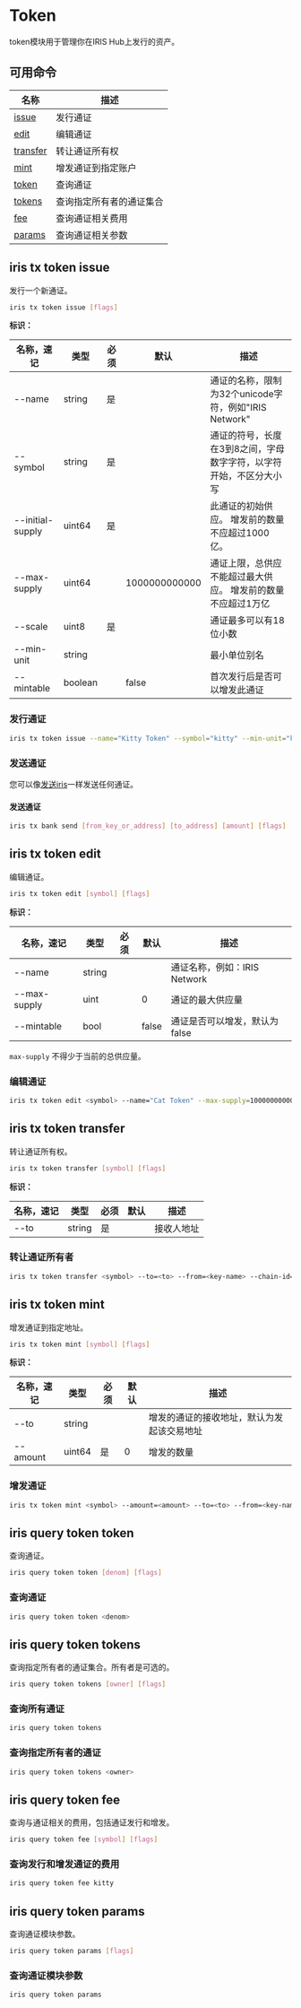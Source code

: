 # Token

token模块用于管理你在IRIS Hub上发行的资产。

## 可用命令

| 名称                                | 描述                     |
| ----------------------------------- | ------------------------ |
| [issue](#iris-tx-token-issue)       | 发行通证                 |
| [edit](#iris-tx-token-edit)         | 编辑通证                 |
| [transfer](#iris-tx-token-transfer) | 转让通证所有权           |
| [mint](#iris-tx-token-mint)         | 增发通证到指定账户       |
| [token](#iris-query-token-token)    | 查询通证                 |
| [tokens](#iris-query-token-tokens)  | 查询指定所有者的通证集合 |
| [fee](#iris-query-token-fee)        | 查询通证相关费用         |
| [params](#iris-query-token-params)  | 查询通证相关参数         |

## iris tx token issue

发行一个新通证。

```bash
iris tx token issue [flags]
```

**标识：**

| 名称，速记       | 类型    | 必须 | 默认          | 描述                                                               |
| ---------------- | ------- | ---- | ------------- | ------------------------------------------------------------------ |
| --name           | string  | 是   |               | 通证的名称，限制为32个unicode字符，例如"IRIS Network"              |
| --symbol         | string  | 是   |               | 通证的符号，长度在3到8之间，字母数字字符，以字符开始，不区分大小写 |
| --initial-supply | uint64  | 是   |               | 此通证的初始供应。 增发前的数量不应超过1000亿。                    |
| --max-supply     | uint64  |      | 1000000000000 | 通证上限，总供应不能超过最大供应。 增发前的数量不应超过1万亿       |
| --scale          | uint8   | 是   |               | 通证最多可以有18位小数                                             |
| --min-unit       | string  |      |               | 最小单位别名                                                       |
| --mintable       | boolean |      | false         | 首次发行后是否可以增发此通证                                       |

### 发行通证

```bash
iris tx token issue --name="Kitty Token" --symbol="kitty" --min-unit="kitty" --scale=0 --initial-supply=100000000000 --max-supply=1000000000000 --mintable=true --from=<key-name> --chain-id=<chain-id> --fees=<fee>
```

### 发送通证

您可以像[发送iris](./bank.md#iris-tx-bank-send)一样发送任何通证。

#### 发送通证

```bash
iris tx bank send [from_key_or_address] [to_address] [amount] [flags]
```

## iris tx token edit

编辑通证。

```bash
iris tx token edit [symbol] [flags]
```

**标识：**

| 名称，速记   | 类型   | 必须 | 默认  | 描述                          |
| ------------ | ------ | ---- | ----- | ----------------------------- |
| --name       | string |      |       | 通证名称，例如：IRIS Network  |
| --max-supply | uint   |      | 0     | 通证的最大供应量              |
| --mintable   | bool   |      | false | 通证是否可以增发，默认为false |

`max-supply` 不得少于当前的总供应量。

### 编辑通证

```bash
iris tx token edit <symbol> --name="Cat Token" --max-supply=100000000000 --mintable=true --from=<key-name> --chain-id=<chain-id> --fees=<fee>
```

## iris tx token transfer

转让通证所有权。

```bash
iris tx token transfer [symbol] [flags]
```

**标识：**

| 名称，速记 | 类型   | 必须 | 默认 | 描述       |
| ---------- | ------ | ---- | ---- | ---------- |
| --to       | string | 是   |      | 接收人地址 |

### 转让通证所有者

```bash
iris tx token transfer <symbol> --to=<to> --from=<key-name> --chain-id=<chain-id> --fees=<fee>
```

## iris tx token mint

增发通证到指定地址。

```bash
iris tx token mint [symbol] [flags]
```

**标识：**

| 名称，速记 | 类型   | 必须 | 默认 | 描述                                       |
| ---------- | ------ | ---- | ---- | ------------------------------------------ |
| --to       | string |      |      | 增发的通证的接收地址，默认为发起该交易地址 |
| --amount   | uint64 | 是   | 0    | 增发的数量                                 |

### 增发通证

```bash
iris tx token mint <symbol> --amount=<amount> --to=<to> --from=<key-name> --chain-id=<chain-id> --fees=<fee>
```

## iris query token token

查询通证。

```bash
iris query token token [denom] [flags]
```

### 查询通证

```bash
iris query token token <denom>
```

## iris query token tokens

查询指定所有者的通证集合。所有者是可选的。

```bash
iris query token tokens [owner] [flags]
```

### 查询所有通证

```bash
iris query token tokens
```

### 查询指定所有者的通证

```bash
iris query token tokens <owner>
```

## iris query token fee

查询与通证相关的费用，包括通证发行和增发。

```bash
iris query token fee [symbol] [flags]
```

### 查询发行和增发通证的费用

```bash
iris query token fee kitty
```

## iris query token params

查询通证模块参数。

```bash
iris query token params [flags]
```

### 查询通证模块参数

```bash
iris query token params
```
